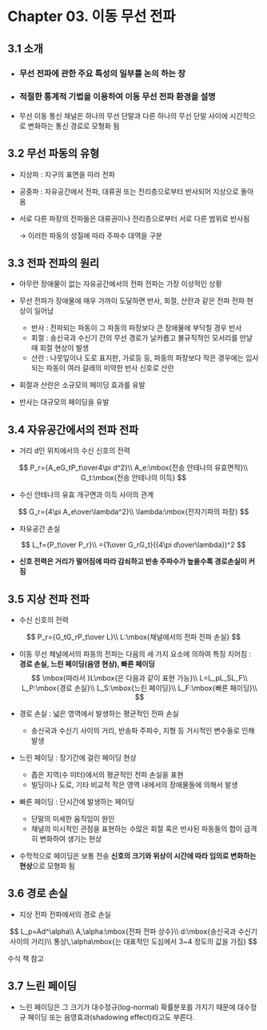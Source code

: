 # Chapter 03. 이동 무선 전파

## 3.1 소개

- ### 무선 전파에 관한 주요 특성의 일부를 논의 하는 장

- ### 적절한 통계적 기법을 이용하여 이동 무선 전파 환경을 설명

- 무선 이동 통신 채널은 하나의 무선 단말과 다른 하나의 무선 단말 사이에 시간적으로 변화하는 통신 경로로 모형화 됨

## 3.2 무선 파동의 유형

- 지상파 : 지구의 표면을 따라 전파

- 공중파 : 자유공간에서 전파, 대류권 또는 전리층으로부터 반사되어 지상으로 돌아옴

- 서로 다른 파장의 전파들은 대류권이나 전리층으로부터 서로 다른 범위로 반사됨

  → 이러한 파동의 성질에 따라 주파수 대역을 구분

## 3.3 전파 전파의 원리

- 아무런 장애물이 없는 자유공간에서의 전파 전파는 가장 이상적인 상황
- 무선 전파가 장애물에 매우 가까이 도달하면 반사, 회절, 산란과 같은 전파 전파 현상이 일어남
  - 반사 : 전파되는 파동이 그 파동의 파장보다 큰 장애물에 부닥칠 경우 반사
  - 회절 : 송신국과 수신기 간의 무선 경로가 날카롭고 불규칙적인 모서리를 만날 때 회절 현상이 발생
  - 산란 : 나뭇잎이나 도로 표지판, 가로등 등, 파동의 파장보다 작은 경우에는 입사되는 파동이 여러 갈래의 미약한 반사 신호로 산란

- 회절과 산란은 소규모의 페이딩 효과를 유발
- 반사는 대규모의 페이딩을 유발

## 3.4 자유공간에서의 전파 전파

- 거리 d인 위치에서의 수신 신호의 전력

$$
P_r={A_eG_tP_t\over4\pi d^2}\\
A_e:\mbox{전송 안테나의 유효면적}\\
G_t:\mbox{전송 안테나의 이득}
$$

- 수신 안테나의 유효 개구면과 이득 사이의 관계

$$
G_r={4\pi A_e\over\lambda^2}\\
\lambda:\mbox{전자기파의 파장}
$$

- 자유공간 손실

$$
L_f={P_t\over P_r}\\
={1\over G_rG_t}({4\pi d\over\lambda})^2
$$

- **신호 전력은 거리가 멀어짐에 따라 감쇠하고 반송 주파수가 높을수록 경로손실이 커짐**

## 3.5 지상 전파 전파

- 수신 신호의 전력

$$
P_r={G_tG_rP_t\over L}\\
L:\mbox{채널에서의 전파 전파 손실}
$$

- 이동 무선 채널에서의 파동의 전파는 다음의 세 가지 요소에 의하여 특징 지어짐 : **경로 손실, 느린 페이딩(음영 현상), 빠른 페이딩**
  $$
  \mbox{따라서 }L\mbox{은 다음과 같이 표현 가능}\\
  L=L_pL_SL_F\\
  L_P:\mbox{경로 손실}\\
  L_S:\mbox{느린 페이딩}\\
  L_F:\mbox{빠른 페이딩}\\
  $$

- 경로 손실 : 넓은 영역에서 발생하는 평균적인 전파 손실

  - 송신국과 수신기 사이의 거리, 반송파 주파수, 지형 등 거시적인 변수들로 인해 발생

- 느린 페이딩 : 장기간에 걸린 페이딩 현상

  - 좁은 지역(수 미터)에서의 평균적인 전파 손실을 표현
  - 빌딩이나 도로, 기타 비교적 작은 영역 내에서의 장애물들에 의해서 발생

- 빠른 페이딩 : 단시간에 발생하는 페이딩

  - 단말의 미세한 움직임이 원인
  - 채널의 미시적인 관점을 표현하는 수많은 회절 혹은 반사된 파동들의 합이 급격히 변화하여 생기는 현상

- 수학적으로 페이딩은 보통 전송 **신호의 크기와 위상이 시간에 따라 임의로 변화하는 현상**으로 모형화 됨

## 3.6 경로 손실

- 지상 전파 전파에서의 경로 손실

$$
L_p=Ad^\alpha\\
A,\alpha:\mbox{전파 전파 상수}\\
d:\mbox{송신국과 수신기 사이의 거리}\\
통상\,\alpha\mbox{는 대표적인 도심에서 3~4 정도의 값을 가짐}
$$

수식 책 참고

## 3.7 느린 페이딩

- 느린 페이딩은 그 크기가 대수정규(log-normal) 확률분포를 가지기 때문에 대수정규 페이딩 또는 음영효과(shadowing effect)라고도 부른다.
